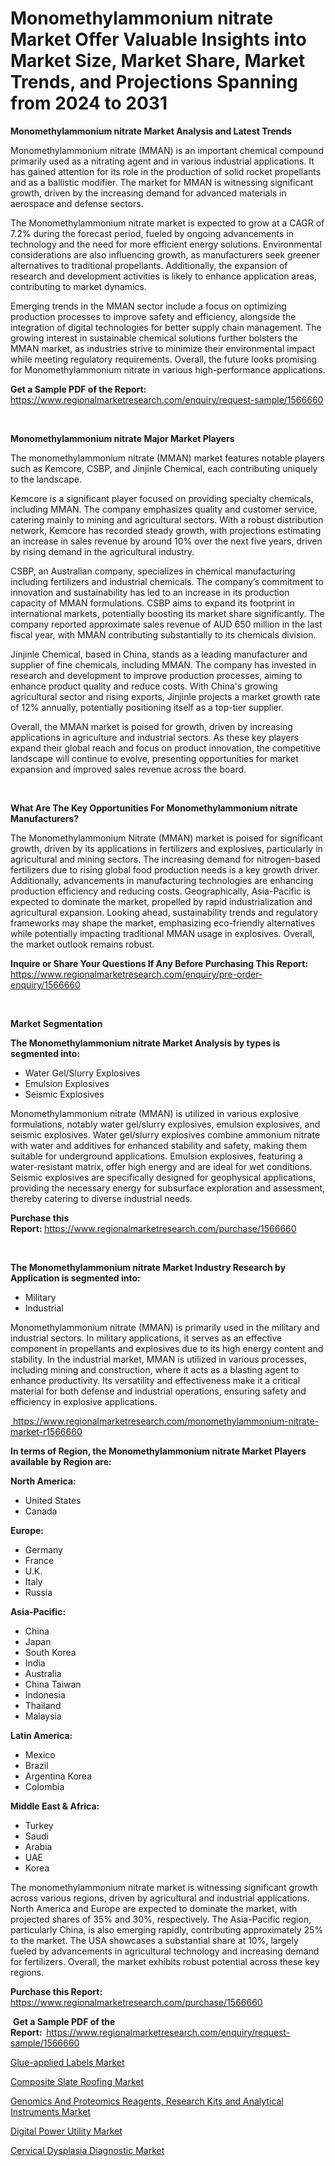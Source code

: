 <p><h1>Monomethylammonium nitrate Market Offer Valuable Insights into Market Size, Market Share, Market Trends, and Projections Spanning from 2024 to 2031</h1></p><p><strong>Monomethylammonium nitrate Market Analysis and Latest Trends</strong></p>
<p><p>Monomethylammonium nitrate (MMAN) is an important chemical compound primarily used as a nitrating agent and in various industrial applications. It has gained attention for its role in the production of solid rocket propellants and as a ballistic modifier. The market for MMAN is witnessing significant growth, driven by the increasing demand for advanced materials in aerospace and defense sectors.</p><p>The Monomethylammonium nitrate market is expected to grow at a CAGR of 7.2% during the forecast period, fueled by ongoing advancements in technology and the need for more efficient energy solutions. Environmental considerations are also influencing growth, as manufacturers seek greener alternatives to traditional propellants. Additionally, the expansion of research and development activities is likely to enhance application areas, contributing to market dynamics.</p><p>Emerging trends in the MMAN sector include a focus on optimizing production processes to improve safety and efficiency, alongside the integration of digital technologies for better supply chain management. The growing interest in sustainable chemical solutions further bolsters the MMAN market, as industries strive to minimize their environmental impact while meeting regulatory requirements. Overall, the future looks promising for Monomethylammonium nitrate in various high-performance applications.</p></p>
<p><strong>Get a Sample PDF of the Report:&nbsp;</strong> <a href="https://www.regionalmarketresearch.com/enquiry/request-sample/1566660">https://www.regionalmarketresearch.com/enquiry/request-sample/1566660</a></p>
<p>&nbsp;</p>
<p><strong>Monomethylammonium nitrate Major Market Players</strong></p>
<p><p>The monomethylammonium nitrate (MMAN) market features notable players such as Kemcore, CSBP, and Jinjinle Chemical, each contributing uniquely to the landscape.</p><p>Kemcore is a significant player focused on providing specialty chemicals, including MMAN. The company emphasizes quality and customer service, catering mainly to mining and agricultural sectors. With a robust distribution network, Kemcore has recorded steady growth, with projections estimating an increase in sales revenue by around 10% over the next five years, driven by rising demand in the agricultural industry.</p><p>CSBP, an Australian company, specializes in chemical manufacturing including fertilizers and industrial chemicals. The company’s commitment to innovation and sustainability has led to an increase in its production capacity of MMAN formulations. CSBP aims to expand its footprint in international markets, potentially boosting its market share significantly. The company reported approximate sales revenue of AUD 650 million in the last fiscal year, with MMAN contributing substantially to its chemicals division.</p><p>Jinjinle Chemical, based in China, stands as a leading manufacturer and supplier of fine chemicals, including MMAN. The company has invested in research and development to improve production processes, aiming to enhance product quality and reduce costs. With China's growing agricultural sector and rising exports, Jinjinle projects a market growth rate of 12% annually, potentially positioning itself as a top-tier supplier.</p><p>Overall, the MMAN market is poised for growth, driven by increasing applications in agriculture and industrial sectors. As these key players expand their global reach and focus on product innovation, the competitive landscape will continue to evolve, presenting opportunities for market expansion and improved sales revenue across the board.</p></p>
<p>&nbsp;</p>
<p><strong>What Are The Key Opportunities For Monomethylammonium nitrate Manufacturers?</strong></p>
<p><p>The Monomethylammonium Nitrate (MMAN) market is poised for significant growth, driven by its applications in fertilizers and explosives, particularly in agricultural and mining sectors. The increasing demand for nitrogen-based fertilizers due to rising global food production needs is a key growth driver. Additionally, advancements in manufacturing technologies are enhancing production efficiency and reducing costs. Geographically, Asia-Pacific is expected to dominate the market, propelled by rapid industrialization and agricultural expansion. Looking ahead, sustainability trends and regulatory frameworks may shape the market, emphasizing eco-friendly alternatives while potentially impacting traditional MMAN usage in explosives. Overall, the market outlook remains robust.</p></p>
<p><strong>Inquire or Share Your Questions If Any Before Purchasing This Report:</strong> <a href="https://www.regionalmarketresearch.com/enquiry/pre-order-enquiry/1566660">https://www.regionalmarketresearch.com/enquiry/pre-order-enquiry/1566660</a></p>
<p>&nbsp;</p>
<p><strong>Market Segmentation</strong></p>
<p><strong>The Monomethylammonium nitrate Market Analysis by types is segmented into:</strong></p>
<p><ul><li>Water Gel/Slurry Explosives</li><li>Emulsion Explosives</li><li>Seismic Explosives</li></ul></p>
<p><p>Monomethylammonium nitrate (MMAN) is utilized in various explosive formulations, notably water gel/slurry explosives, emulsion explosives, and seismic explosives. Water gel/slurry explosives combine ammonium nitrate with water and additives for enhanced stability and safety, making them suitable for underground applications. Emulsion explosives, featuring a water-resistant matrix, offer high energy and are ideal for wet conditions. Seismic explosives are specifically designed for geophysical applications, providing the necessary energy for subsurface exploration and assessment, thereby catering to diverse industrial needs.</p></p>
<p><strong>Purchase this Report:&nbsp;</strong><a href="https://www.regionalmarketresearch.com/purchase/1566660">https://www.regionalmarketresearch.com/purchase/1566660</a></p>
<p>&nbsp;</p>
<p><strong>The Monomethylammonium nitrate Market Industry Research by Application is segmented into:</strong></p>
<p><ul><li>Military</li><li>Industrial</li></ul></p>
<p><p>Monomethylammonium nitrate (MMAN) is primarily used in the military and industrial sectors. In military applications, it serves as an effective component in propellants and explosives due to its high energy content and stability. In the industrial market, MMAN is utilized in various processes, including mining and construction, where it acts as a blasting agent to enhance productivity. Its versatility and effectiveness make it a critical material for both defense and industrial operations, ensuring safety and efficiency in explosive applications.</p></p>
<p><a href="https://www.regionalmarketresearch.com/monomethylammonium-nitrate-market-r1566660">&nbsp;https://www.regionalmarketresearch.com/monomethylammonium-nitrate-market-r1566660</a></p>
<p><strong>In terms of Region, the Monomethylammonium nitrate Market Players available by Region are:</strong></p>
<p>
    <p> <strong> North America: </strong>
        <ul>
            <li>United States</li>
            <li>Canada</li>
        </ul>
        </p> 
    <p> <strong> Europe: </strong>
        <ul>
            <li>Germany</li>
            <li>France</li>
            <li>U.K.</li>
            <li>Italy</li>
            <li>Russia</li>
        </ul>
        </p> 
    <p> <strong> Asia-Pacific: </strong>
        <ul>
            <li>China</li>
            <li>Japan</li>
            <li>South Korea</li>
            <li>India</li>
            <li>Australia</li>
            <li>China Taiwan</li>
            <li>Indonesia</li>
            <li>Thailand</li>
            <li>Malaysia</li>
        </ul>
        </p> 
    <p> <strong> Latin America: </strong>
        <ul>
            <li>Mexico</li>
            <li>Brazil</li>
            <li>Argentina Korea</li>
            <li>Colombia</li>
        </ul>
        </p> 
    <p> <strong> Middle East & Africa: </strong>
        <ul>
            <li>Turkey</li>
            <li>Saudi</li>
            <li>Arabia</li>
            <li>UAE</li>
            <li>Korea</li>
        </ul>
    </p>
    </p>
<p><p>The monomethylammonium nitrate market is witnessing significant growth across various regions, driven by agricultural and industrial applications. North America and Europe are expected to dominate the market, with projected shares of 35% and 30%, respectively. The Asia-Pacific region, particularly China, is also emerging rapidly, contributing approximately 25% to the market. The USA showcases a substantial share at 10%, largely fueled by advancements in agricultural technology and increasing demand for fertilizers. Overall, the market exhibits robust potential across these key regions.</p></p>
<p><strong>Purchase this Report: </strong><a href="https://www.regionalmarketresearch.com/purchase/1566660">https://www.regionalmarketresearch.com/purchase/1566660</a></p>
<p>&nbsp;<strong>Get a Sample PDF of the Report:&nbsp;&nbsp;</strong><a href="https://www.regionalmarketresearch.com/enquiry/request-sample/1566660">https://www.regionalmarketresearch.com/enquiry/request-sample/1566660</a></p>
<p><strong></strong></p>
<p><p><a href="https://medium.com/@mandysw5k1a/glue-applied-labels-market-forecasts-market-trends-and-impact-analysis-2024-2031-914b521dd672?postPublishedType=repub">Glue-applied Labels Market</a></p><p><a href="https://www.linkedin.com/pulse/evaluating-global-composite-slate-roofing-market-trends-growth-cdv6e">Composite Slate Roofing Market</a></p><p><a href="https://medium.com/@mandysw5k1a/analyzing-genomics-and-proteomics-reagents-research-kits-and-analytical-instruments-market-d713d91ffd08?postPublishedType=repub">Genomics And Proteomics Reagents, Research Kits and Analytical Instruments Market</a></p><p><a href="https://www.linkedin.com/pulse/digital-power-utility-market-forecasts-trends-impact-analysis-t42pe">Digital Power Utility Market</a></p><p><a href="https://github.com/MariaWashington76/Market-Research-Report-List-1/blob/main/cervical-dysplasia-diagnostic-market.md">Cervical Dysplasia Diagnostic Market</a></p></p>
